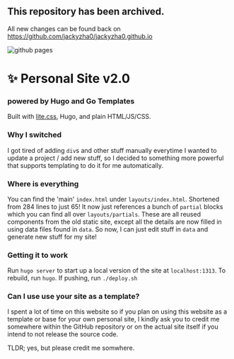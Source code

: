 ## This repository has been archived.
All new changes can be found back on https://github.com/jackyzha0/jackyzha0.github.io

![github pages](https://github.com/jackyzha0/jackyzha0.github.io/workflows/github%20pages/badge.svg)

# ✨ Personal Site v2.0
### powered by Hugo and Go Templates

Built with [lite.css](https://github.com/jackyzha0/lite.css), Hugo, and plain HTML/JS/CSS. 

### Why I switched
I got tired of adding `div`s and other stuff manually everytime I wanted to update a project / add new stuff, so I decided to something more powerful that supports templating to do it for me automatically.

### Where is everything
You can find the 'main' `index.html` under `layouts/index.html`. Shortened from 284 lines to just 65! It now just references a bunch of `partial` blocks which you can find all over `layouts/partials`. These are all reused components from the old static site, except all the details are now filled in using data files found in `data`. So now, I can just edit stuff in `data` and generate new stuff for my site!

### Getting it to work
Run `hugo server` to start up a local version of the site at `localhost:1313`. To rebuild, run `hugo`. If pushing, run `./deploy.sh`

### Can I use use your site as a template?
I spent a lot of time on this website so if you plan on using this website as a template or base for your own personal site, I kindly ask you to credit me somewhere within the GitHub repository or on the actual site itself if you intend to not release the source code.

TLDR; yes, but please credit me somwhere.

